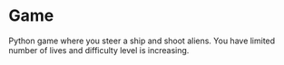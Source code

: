 # Game
Python game where you steer a ship and shoot aliens. You have limited number of lives and difficulty level is increasing.
